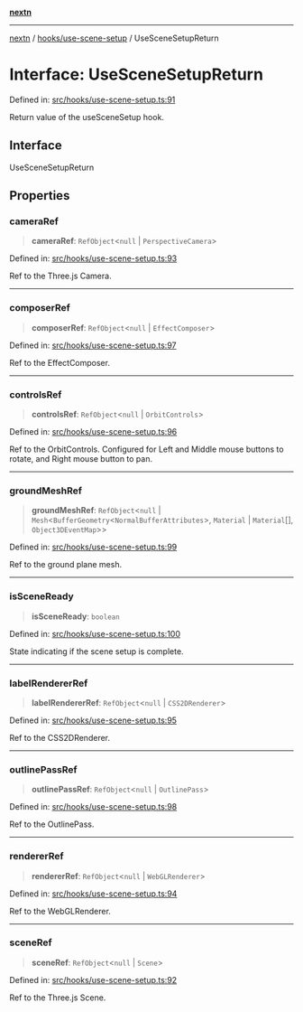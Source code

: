 [**nextn**](../../../README.md)

***

[nextn](../../../modules.md) / [hooks/use-scene-setup](../README.md) / UseSceneSetupReturn

# Interface: UseSceneSetupReturn

Defined in: [src/hooks/use-scene-setup.ts:91](https://github.com/Dicommunitas/ThreeJS_Terminal_3D/blob/c2331e405b00973e4f5e87258cdaf1d7c733b058/src/hooks/use-scene-setup.ts#L91)

Return value of the useSceneSetup hook.

## Interface

UseSceneSetupReturn

## Properties

### cameraRef

> **cameraRef**: `RefObject`\<`null` \| `PerspectiveCamera`\>

Defined in: [src/hooks/use-scene-setup.ts:93](https://github.com/Dicommunitas/ThreeJS_Terminal_3D/blob/c2331e405b00973e4f5e87258cdaf1d7c733b058/src/hooks/use-scene-setup.ts#L93)

Ref to the Three.js Camera.

***

### composerRef

> **composerRef**: `RefObject`\<`null` \| `EffectComposer`\>

Defined in: [src/hooks/use-scene-setup.ts:97](https://github.com/Dicommunitas/ThreeJS_Terminal_3D/blob/c2331e405b00973e4f5e87258cdaf1d7c733b058/src/hooks/use-scene-setup.ts#L97)

Ref to the EffectComposer.

***

### controlsRef

> **controlsRef**: `RefObject`\<`null` \| `OrbitControls`\>

Defined in: [src/hooks/use-scene-setup.ts:96](https://github.com/Dicommunitas/ThreeJS_Terminal_3D/blob/c2331e405b00973e4f5e87258cdaf1d7c733b058/src/hooks/use-scene-setup.ts#L96)

Ref to the OrbitControls.
          Configured for Left and Middle mouse buttons to rotate, and Right mouse button to pan.

***

### groundMeshRef

> **groundMeshRef**: `RefObject`\<`null` \| `Mesh`\<`BufferGeometry`\<`NormalBufferAttributes`\>, `Material` \| `Material`[], `Object3DEventMap`\>\>

Defined in: [src/hooks/use-scene-setup.ts:99](https://github.com/Dicommunitas/ThreeJS_Terminal_3D/blob/c2331e405b00973e4f5e87258cdaf1d7c733b058/src/hooks/use-scene-setup.ts#L99)

Ref to the ground plane mesh.

***

### isSceneReady

> **isSceneReady**: `boolean`

Defined in: [src/hooks/use-scene-setup.ts:100](https://github.com/Dicommunitas/ThreeJS_Terminal_3D/blob/c2331e405b00973e4f5e87258cdaf1d7c733b058/src/hooks/use-scene-setup.ts#L100)

State indicating if the scene setup is complete.

***

### labelRendererRef

> **labelRendererRef**: `RefObject`\<`null` \| `CSS2DRenderer`\>

Defined in: [src/hooks/use-scene-setup.ts:95](https://github.com/Dicommunitas/ThreeJS_Terminal_3D/blob/c2331e405b00973e4f5e87258cdaf1d7c733b058/src/hooks/use-scene-setup.ts#L95)

Ref to the CSS2DRenderer.

***

### outlinePassRef

> **outlinePassRef**: `RefObject`\<`null` \| `OutlinePass`\>

Defined in: [src/hooks/use-scene-setup.ts:98](https://github.com/Dicommunitas/ThreeJS_Terminal_3D/blob/c2331e405b00973e4f5e87258cdaf1d7c733b058/src/hooks/use-scene-setup.ts#L98)

Ref to the OutlinePass.

***

### rendererRef

> **rendererRef**: `RefObject`\<`null` \| `WebGLRenderer`\>

Defined in: [src/hooks/use-scene-setup.ts:94](https://github.com/Dicommunitas/ThreeJS_Terminal_3D/blob/c2331e405b00973e4f5e87258cdaf1d7c733b058/src/hooks/use-scene-setup.ts#L94)

Ref to the WebGLRenderer.

***

### sceneRef

> **sceneRef**: `RefObject`\<`null` \| `Scene`\>

Defined in: [src/hooks/use-scene-setup.ts:92](https://github.com/Dicommunitas/ThreeJS_Terminal_3D/blob/c2331e405b00973e4f5e87258cdaf1d7c733b058/src/hooks/use-scene-setup.ts#L92)

Ref to the Three.js Scene.
